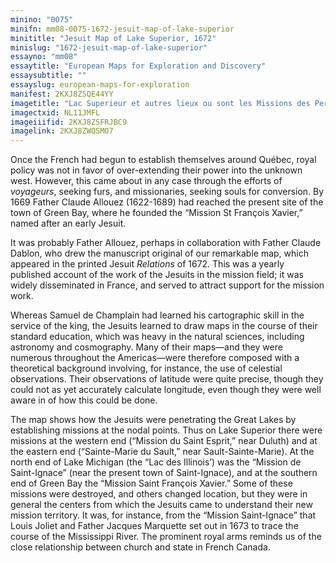 ```yaml
---
minino: "0075"
minifn: mm08-0075-1672-jesuit-map-of-lake-superior
minititle: "Jesuit Map of Lake Superior, 1672"
minislug: "1672-jesuit-map-of-lake-superior"
essayno: "mm08"
essaytitle: "European Maps for Exploration and Discovery"
essaysubtitle: ""
essayslug: european-maps-for-exploration
manifest: 2KXJ8ZSQE44YY
imagetitle: "Lac Superieur et autres lieux ou sont les Missions des Peres da la Compagnie de Iesus comprises sous le nom d’Outaouacs"
imagectxid: NL11JMFL
imageiiifid: 2KXJ8ZSFRJBC9
imagelink: 2KXJ8ZWQSMO7
---
```


Once the French had begun to establish themselves around Québec, royal policy was not in favor of over-extending their power into the unknown west. However, this came about in any case through the efforts of _voyageurs_, seeking furs, and missionaries, seeking souls for conversion. By 1669 Father Claude Allouez (1622-1689) had reached the present site of the town of Green Bay, where he founded the “Mission St François Xavier,” named after an early Jesuit.

It was probably Father Allouez, perhaps in collaboration with Father Claude Dablon, who drew the manuscript original of our remarkable map, which appeared in the printed Jesuit _Relations_ of 1672. This was a yearly published account of the work of the Jesuits in the mission field; it was widely disseminated in France, and served to attract support for the mission work.

Whereas Samuel de Champlain had learned his cartographic skill in the service of the king, the Jesuits learned to draw maps in the course of their standard education, which was heavy in the natural sciences, including astronomy and cosmography. Many of their maps—and they were numerous throughout the Americas—were therefore composed with a theoretical background involving, for instance, the use of celestial observations. Their observations of latitude were quite precise, though they could not as yet accurately calculate longitude, even though they were well aware in of how this could be done.

The map shows how the Jesuits were penetrating the Great Lakes by establishing missions at the nodal points. Thus on Lake Superior there were missions at the western end (“Mission du Saint Esprit,” near Duluth) and at the eastern end (“Sainte-Marie du Sault,” near Sault-Sainte-Marie). At the north end of Lake Michigan (the “Lac des Illinois’) was the “Mission de Saint-Ignace” (near the present town of Saint-Ignace), and at the southern end of Green Bay the “Mission Saint François Xavier.” Some of these missions were destroyed, and others changed location, but they were in general the centers from which the Jesuits came to understand their new mission territory. It was, for instance, from the “Mission Saint-Ignace” that Louis Joliet and Father Jacques Marquette set out in 1673 to trace the course of the Mississippi River. The prominent royal arms reminds us of the close relationship between church and state in French Canada.
